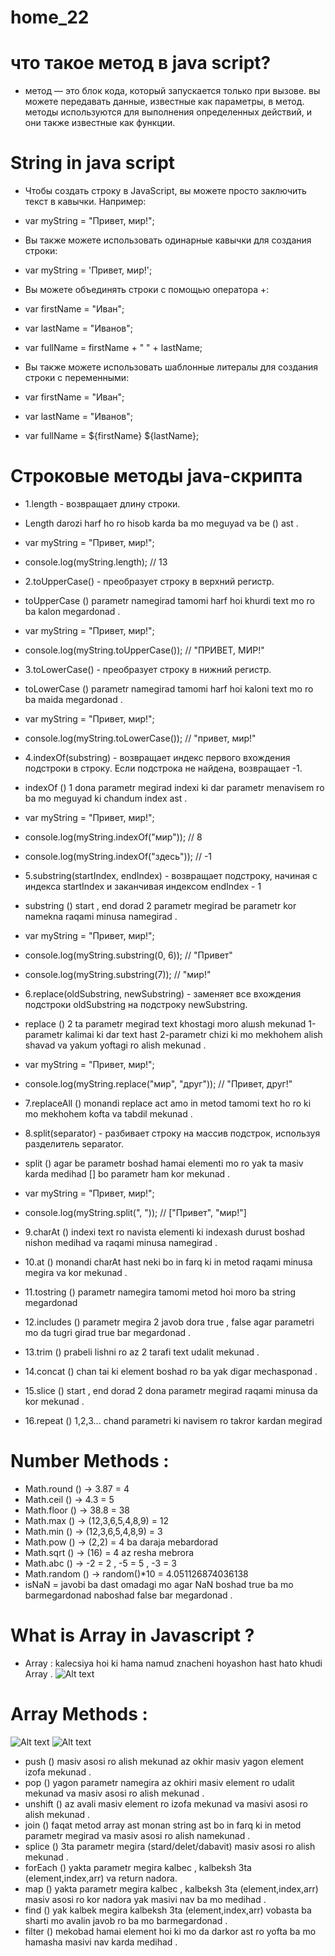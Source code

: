 # home_22

# что такое метод в java script?
- метод — это блок кода, который запускается только при вызове. вы можете передавать данные, известные как параметры, в метод. методы используются для выполнения определенных действий, и они также известные как функции.
# String in java script 
- Чтобы создать строку в JavaScript, вы можете просто заключить текст в кавычки. Например:


- var myString = "Привет, мир!";


- Вы также можете использовать одинарные кавычки для создания строки:


- var myString = 'Привет, мир!';


- Вы можете объединять строки с помощью оператора +:


- var firstName = "Иван";
- var lastName = "Иванов";
- var fullName = firstName + " " + lastName;


- Вы также можете использовать шаблонные литералы для создания строки с переменными:


- var firstName = "Иван";
- var lastName = "Иванов";
- var fullName = ${firstName} ${lastName};
# Строковые методы java-скрипта
- 1.length - возвращает длину строки.
- Length darozi harf ho ro hisob karda ba mo meguyad va be () ast .

- var myString = "Привет, мир!";
- console.log(myString.length); // 13

- 2.toUpperCase() - преобразует строку в верхний регистр.
- toUpperCase () parametr namegirad tamomi harf hoi khurdi text mo ro ba kalon megardonad .

- var myString = "Привет, мир!";
- console.log(myString.toUpperCase()); // "ПРИВЕТ, МИР!"
 - 3.toLowerCase() - преобразует строку в нижний регистр.
- toLowerCase () parametr namegirad tamomi harf hoi kaloni text mo ro ba maida megardonad .

- var myString = "Привет, мир!";
- console.log(myString.toLowerCase()); // "привет, мир!"

- 4.indexOf(substring) - возвращает индекс первого вхождения подстроки в строку. Если подстрока не найдена, возвращает -1.
- indexOf () 1 dona parametr megirad indexi ki dar parametr menavisem ro ba mo meguyad ki chandum index ast .

- var myString = "Привет, мир!";
- console.log(myString.indexOf("мир")); // 8
- console.log(myString.indexOf("здесь")); // -1
 
- 5.substring(startIndex, endIndex) - возвращает подстроку, начиная с индекса startIndex и заканчивая индексом endIndex - 1
- substring () start , end dorad 2 parametr megirad be parametr kor namekna raqami minusa namegirad .

- var myString = "Привет, мир!";
- console.log(myString.substring(0, 6)); // "Привет"
- console.log(myString.substring(7)); // "мир!"

- 6.replace(oldSubstring, newSubstring) - заменяет все вхождения подстроки oldSubstring на подстроку newSubstring.
- replace () 2 ta parametr megirad text khostagi moro alшsh mekunad 1-parametr kalimai ki dar text hast 2-parametr chizi ki mo mekhohem alish shavad va yakum yoftagi ro alish mekunad .

- var myString = "Привет, мир!";
- console.log(myString.replace("мир", "друг")); // "Привет, друг!"
 

 - 7.replaceAll () monandi replace act amo in metod tamomi text ho ro ki mo mekhohem kofta va tabdil mekunad .


- 8.split(separator) - разбивает строку на массив подстрок, используя разделитель separator.
- split () agar be parametr boshad hamai elementi mo ro yak ta masiv karda medihad [] bo parametr ham kor mekunad .


- var myString = "Привет, мир!";
- console.log(myString.split(", ")); // ["Привет", "мир!"]

- 9.charAt () indexi text ro navista elementi ki indexash durust boshad nishon medihad va raqami minusa namegirad .
- 10.at () monandi charAt hast neki bo in farq ki in metod raqami minusa megira va kor mekunad .

- 11.tostring () parametr namegira tamomi metod hoi moro ba string megardonad 
- 12.includes () parametr megira 2 javob dora true , false agar parametri mo da tugri girad true bar megardonad .
- 13.trim () prabeli lishni ro az 2 tarafi text udalit mekunad . 
- 14.concat () chan tai ki element boshad ro ba yak digar mechasponad .
- 15.slice () start , end dorad 2 dona parametr megirad raqami minusa da kor mekunad .
- 16.repeat () 1,2,3... chand parametri ki navisem ro takror kardan megirad 

 # Number Methods :
 - Math.round ()  ->  3.87 = 4
- Math.ceil ()   ->  4.3  = 5
- Math.floor ()  ->  38.8 = 38
- Math.max ()    ->  (12,3,6,5,4,8,9) = 12
- Math.min ()    ->  (12,3,6,5,4,8,9) = 3
- Math.pow ()    ->  (2,2) = 4  ba daraja mebardorad
- Math.sqrt ()   ->  (16)  = 4 az resha mebrora
- Math.abc ()    ->  -2 = 2   ,   -5 = 5   ,   -3 = 3
- Math.random () -> random()*10 = 4.051126874036138
-  isNaN = javobi ba dast omadagi mo agar NaN boshad true ba mo barmegardonad naboshad false bar megardonad .

# What is Array in Javascript ?
- Array : kalecsiya hoi ki hama namud znacheni hoyashon hast hato khudi Array .
 ![Alt text](image.png)
# Array Methods :
 ![Alt text](image-1.png)
 ![Alt text](image-2.png)
- push () masiv asosi ro alish mekunad az okhir masiv yagon element izofa mekunad .
- pop () yagon parametr namegira az okhiri masiv element ro udalit mekunad va masiv asosi ro alish mekunad .
- unshift () az avali masiv element ro izofa mekunad va masivi asosi ro alish mekunad .
- join () faqat metod array ast monan string ast bo in farq ki in metod parametr megirad va masiv asosi ro alish namekunad .
- splice () 3ta parametr megira (stard/delet/dabavit) masiv asosi ro alish mekunad .
- forEach () yakta parametr megira kalbec , kalbeksh 3ta (element,index,arr) va return nadora.
- map () yakta parametr megira kalbec , kalbeksh 3ta (element,index,arr) masiv asosi ro kor nadora yak masivi nav ba mo medihad .
- find () yak kalbek megira kalbeksh 3ta (element,index,arr) vobasta ba sharti mo avalin javob ro ba mo barmegardonad .
- filter () mekobad hamai element hoi ki mo da darkor ast ro yofta ba mo hamasha masivi nav karda medihad . 
